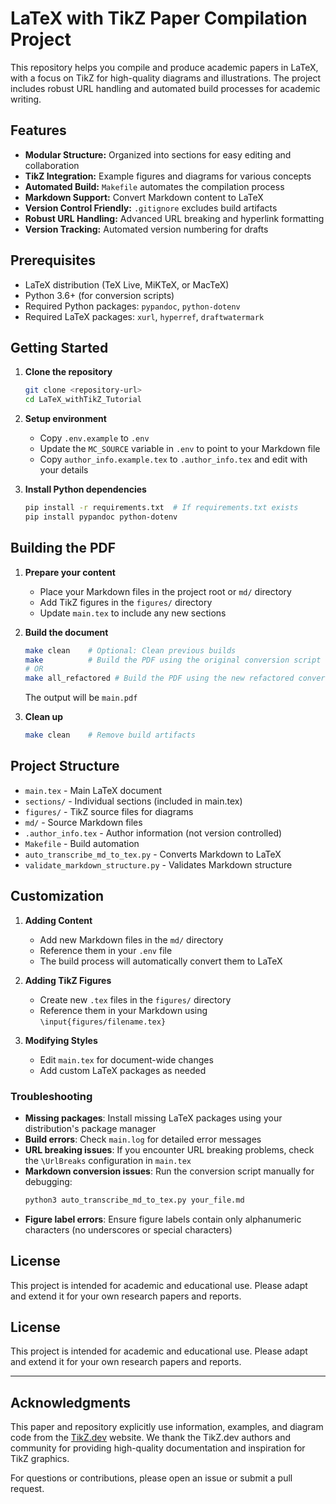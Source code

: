 # LaTeX with TikZ Paper Compilation Project

This repository helps you compile and produce academic papers in LaTeX, with a focus on TikZ for high-quality diagrams and illustrations. The project includes robust URL handling and automated build processes for academic writing.

## Features

- **Modular Structure:** Organized into sections for easy editing and collaboration
- **TikZ Integration:** Example figures and diagrams for various concepts
- **Automated Build:** `Makefile` automates the compilation process
- **Markdown Support:** Convert Markdown content to LaTeX
- **Version Control Friendly:** `.gitignore` excludes build artifacts
- **Robust URL Handling:** Advanced URL breaking and hyperlink formatting
- **Version Tracking:** Automated version numbering for drafts

## Prerequisites

- LaTeX distribution (TeX Live, MiKTeX, or MacTeX)
- Python 3.6+ (for conversion scripts)
- Required Python packages: `pypandoc`, `python-dotenv`
- Required LaTeX packages: `xurl`, `hyperref`, `draftwatermark`

## Getting Started

1. **Clone the repository**
   ```bash
   git clone <repository-url>
   cd LaTeX_withTikZ_Tutorial
   ```

2. **Setup environment**
   - Copy `.env.example` to `.env`
   - Update the `MC_SOURCE` variable in `.env` to point to your Markdown file
   - Copy `author_info.example.tex` to `.author_info.tex` and edit with your details

3. **Install Python dependencies**
   ```bash
   pip install -r requirements.txt  # If requirements.txt exists
   pip install pypandoc python-dotenv
   ```

## Building the PDF

1. **Prepare your content**
   - Place your Markdown files in the project root or `md/` directory
   - Add TikZ figures in the `figures/` directory
   - Update `main.tex` to include any new sections

2. **Build the document**
   ```bash
   make clean    # Optional: Clean previous builds
   make          # Build the PDF using the original conversion script
   # OR
   make all_refactored # Build the PDF using the new refactored conversion script
   ```
   The output will be `main.pdf`

3. **Clean up**
   ```bash
   make clean    # Remove build artifacts
   ```

## Project Structure

- `main.tex` - Main LaTeX document
- `sections/` - Individual sections (included in main.tex)
- `figures/` - TikZ source files for diagrams
- `md/` - Source Markdown files
- `.author_info.tex` - Author information (not version controlled)
- `Makefile` - Build automation
- `auto_transcribe_md_to_tex.py` - Converts Markdown to LaTeX
- `validate_markdown_structure.py` - Validates Markdown structure

## Customization

1. **Adding Content**
   - Add new Markdown files in the `md/` directory
   - Reference them in your `.env` file
   - The build process will automatically convert them to LaTeX

2. **Adding TikZ Figures**
   - Create new `.tex` files in the `figures/` directory
   - Reference them in your Markdown using `\input{figures/filename.tex}`

3. **Modifying Styles**
   - Edit `main.tex` for document-wide changes
   - Add custom LaTeX packages as needed

### Troubleshooting

- **Missing packages**: Install missing LaTeX packages using your distribution's package manager
- **Build errors**: Check `main.log` for detailed error messages
- **URL breaking issues**: If you encounter URL breaking problems, check the `\UrlBreaks` configuration in `main.tex`
- **Markdown conversion issues**: Run the conversion script manually for debugging:
  ```bash
  python3 auto_transcribe_md_to_tex.py your_file.md
  ```
- **Figure label errors**: Ensure figure labels contain only alphanumeric characters (no underscores or special characters)

## License

This project is intended for academic and educational use. Please adapt and extend it for your own research papers and reports.

## License

This project is intended for academic and educational use. Please adapt and extend it for your own research papers and reports.

---

## Acknowledgments

This paper and repository explicitly use information, examples, and diagram code from the [TikZ.dev](https://tikz.dev) website. We thank the TikZ.dev authors and community for providing high-quality documentation and inspiration for TikZ graphics.

For questions or contributions, please open an issue or submit a pull request.
